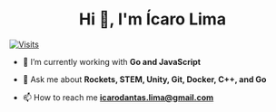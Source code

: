 <h1 align="center">Hi 👋, I'm Ícaro Lima</h1>

[![Visits](https://badges.pufler.dev/visits/Icaro-Lima/Icaro-Lima?logo=GitHub&label=GitHub%20visits&style=flat-square)](https://github.com/Icaro-Lima)

- 🌱 I’m currently working with **Go and JavaScript**

- 💬 Ask me about **Rockets, STEM, Unity, Git, Docker, C++, and Go**

- 📫 How to reach me **icarodantas.lima@gmail.com**

